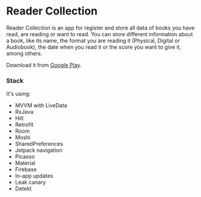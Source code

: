 # Reader Collection

Reader Collection is an app for register and store all data of books you have read, are reading or
want to read. You can store different information about a book, like its name, the format you are
reading it (Physical, Digital or Audiobook), the date when you read it or the score you want to give
it, among others.

Download it
from [Google Play](https://play.google.com/store/apps/details?id=aragones.sergio.readercollection).

### Stack

It's using:

- MVVM with LiveData
- RxJava
- Hilt
- Retrofit
- Room
- Moshi
- SharedPreferences
- Jetpack navigation
- Picasso
- Material
- Firebase
- In-app updates
- Leak canary
- Detekt
